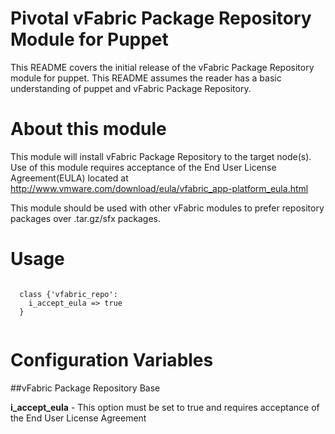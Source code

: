 # Pivotal vFabric Package Repository Module for Puppet

This README covers the initial release of the vFabric Package Repository module for puppet. This README assumes the reader has a basic understanding of puppet and vFabric Package Repository.

# About this module

This module will install vFabric Package Repository to the target node(s). Use of this module requires acceptance of the End User License Agreement(EULA) located at http://www.vmware.com/download/eula/vfabric_app-platform_eula.html

This module should be used with other vFabric modules to prefer repository packages over .tar.gz/sfx packages.


# Usage

```puppet

  class {'vfabric_repo':
    i_accept_eula => true
  }


```

# Configuration Variables

##vFabric Package Repository Base

**i_accept_eula** - This option must be set to true and requires acceptance of the End User License Agreement

